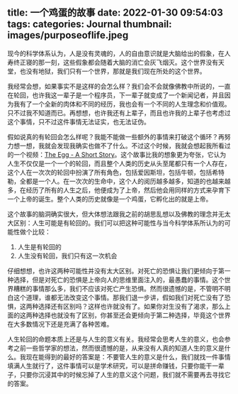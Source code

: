 title: 一个鸡蛋的故事
date: 2022-01-30 09:54:03
tags:
categories: Journal
thumbnail: images/purposeoflife.jpeg
---

现今的科学体系认为，人是没有灵魂的，人的自由意识就是大脑给出的假象，在人寿终正寝的那一刻，这些假象都会随着大脑的消亡会灰飞烟灭。这个世界没有天堂，也没有地狱，我们只有一个世界，那就是我们现在所处的这个世界。

我经常会想，如果事实不是这样的会怎么样？我们会不会就像佛教中所说的，一直在轮回，也许我这一辈子是一个程序员，下一辈子就变成了一个新闻记者，并且因为我有了一个全新的肉体和不同的经历，我也会有一个不同的人生理念和价值观。只不过我不知道而已。再想想，也许我还有上辈子，而且也许我的上辈子也考虑过这个事情，只不过这件事情无法证实，也无法证伪。

假如说真的有轮回会怎么样呢？我能不能做一些额外的事情来打破这个循环？再努力想一想，我就会发现我确实也做不了什么。不过这个时候，我就会想起我所看过的一个视频：[The Egg - A Short Story](https://www.youtube.com/watch?v=h6fcK_fRYaI)。这个故事比我的想象更为夸张，它认为人生不仅仅是一个一个的轮回，而且整个人类的历史从头至尾都只有一个人存在，这个人在一次次的轮回中扮演了所有角色，包括爱因斯坦，包括牛顿，包括希特勒，全都是一个人。在一次次的生命中，这个人的阅历越多越多，知道的也越来越多，在经历了所有的人生之后，他便成为了上帝，然后他会用同样的方式来孕育下一个上帝的诞生。整个人类的历史就像是一个鸡蛋，它孵化出的就是上帝。

这个故事的脑洞确实很大，但大体想法跟我之前的胡思乱想以及佛教的理念并无太大区别：人生可能是有轮回的。我们可以把这种可能性与当今科学体系所认为的可能性做个比较：

1. 人生是有轮回的
2. 人生没有轮回，我们只有这一次机会

仔细想想，也许这两种可能性并没有太大区别。对死亡的恐惧让我们更倾向于第一种选择，但是对死亡的恐惧是上帝向人的思维里面注入的，最愚蠢的事情。这个世界糟糕的事情那么多，我们不应该对死亡产生恐惧。然而很遗憾的是，不管明不明白这个道理，谁都无法改变这个事情。那我们退一步讲，假如我们对死亡没有了恐惧，这两种选择还有区别吗？这样也许就没有了。如果你对生没有了渴求，那么上面的这两种选择也就没有了区别，你甚至还会更倾向于第二种选择，毕竟这个世界在大多数情况下还是充满了各种苦难。

人生轮回的命题本质上还是与人生的意义有关。我经常会思考人生的意义，也会参考之前一些哲学家的想法，然而很遗憾的是，从来没有人真的知道人生的意义是什么。我现在能得到的最好的答案是：不要管人生的意义是什么，我们就找一件事情填满人生就行了，这件事情可以是学术研究，可以是拼命赚钱，只要你能干一辈子，只要你沉浸其中的时候忘掉了人生的意义这个问题，我们就不需要再去寻找它的答案。
